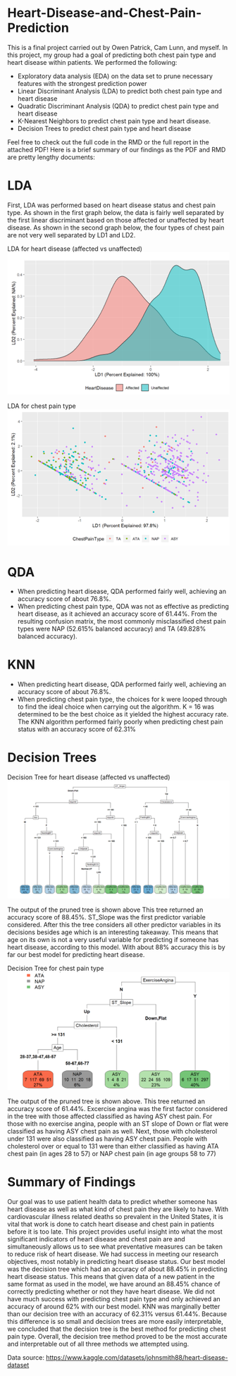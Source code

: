 # Heart-Disease-and-Chest-Pain-Prediction

This is a final project carried out by Owen Patrick, Cam Lunn, and myself. In this project, my group had a goal of predicting both chest pain type and heart disease within patients. We performed the following:
* Exploratory data analysis (EDA) on the data set to prune necessary features with the strongest prediction power
* Linear Discriminant Analysis (LDA) to predict both chest pain type and heart disease
* Quadratic Discriminant Analysis (QDA) to predict chest pain type and heart disease
* K-Nearest Neighbors to predict chest pain type and heart disease.
* Decision Trees to predict chest pain type and heart disease

Feel free to check out the full code in the RMD or the full report in the attached PDF! Here is a brief summary of our findings as the PDF and RMD are pretty lengthy documents:

# LDA

First, LDA was performed based on heart disease status and chest pain type. As shown in 
the first graph below, the data is fairly well separated by the first linear discriminant based 
on those affected or unaffected by heart disease. As shown in the second graph below, the 
four types of chest pain are not very well separated by LD1 and LD2.

LDA for heart disease (affected vs unaffected)
![Heart LDA](lda.png)

LDA for chest pain type
![Chest LDA](ldachest.png)

# QDA
* When predicting heart disease, QDA performed fairly well, achieving an accuracy score of about 76.8%.
* When predicting chest pain type, QDA was not as effective as predicting heart disease, as it achieved an accuracy score of 61.44%. From the resulting confusion matrix, the most commonly misclassified chest pain types were NAP (52.615% balanced accuracy) and TA (49.828% balanced accuracy).

# KNN

* When predicting heart disease, QDA performed fairly well, achieving an accuracy score of about 76.8%.
* When predicting chest pain type, the choices for k were looped through to find the ideal choice when carrying out the algorithm. K = 16 was determined to be the best choice as it yielded the highest accuracy rate. The KNN algorithm performed fairly poorly when predicting chest pain status with an accuracy score of 62.31%

# Decision Trees

Decision Tree for heart disease (affected vs unaffected)
![Heart Tree](heart_tree.png)

The output of the pruned tree is shown above This tree returned an accuracy score of 88.45%. ST_Slope was the first predictor variable considered. After this the tree considers all other predictor variables in its decisions besides age which is an interesting takeaway. This means that age on its own is not a very useful variable for predicting if someone has heart disease, according to this model. With about 88% accuracy this is by far our best model for predicting heart disease.

Decision Tree for chest pain type
![Chest Tree](chest_tree.png)

The output of the pruned tree is shown above. This tree returned an accuracy score of 61.44%. Excercise angina was the first factor considered in the tree with those affected classified as having ASY chest pain. For those with no exercise angina, people with an ST slope of Down or flat were classified as having ASY chest pain as well. Next, those with cholesterol under 131 were also classified as having ASY chest pain. People with cholesterol over or equal to 131 were than either classified as having ATA chest pain (in ages 28 to 57) or NAP chest pain (in age groups 58 to 77)

# Summary of Findings
Our goal was to use patient health data to predict whether someone has heart disease as well as what kind of chest pain they are likely to have. With cardiovascular illness related deaths so prevalent in the United States, it is vital that work is done to catch heart disease and chest pain in patients before it is too late. This project provides useful insight into what the most significant indicators of heart disease and chest pain are and simultaneously allows us to see what preventative measures can be taken to reduce risk of heart disease. We had success in meeting our research objectives, most notably in predicting heart disease status. Our best model was the decision tree which had an accuracy of about 88.45% in predicting heart disease status. This means that given data of a new patient in the same format as used in the model, we have around an 88.45% chance of correctly predicting whether or not they have heart disease. We did not have much success with predicting chest pain type and only achieved an accuracy of around 62% with our best model. KNN was marginally better than our decision tree with an accuracy of 62.31% versus 61.44%. Because this difference is so small and decision trees are more easily interpretable, we concluded that the decision tree is the best method for predicting chest pain type. Overall, the decision tree method proved to be the most accurate and interpretable out of all three methods we attempted using.

Data source: https://www.kaggle.com/datasets/johnsmith88/heart-disease-dataset
